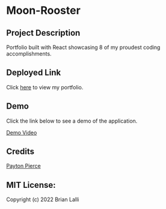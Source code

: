 # Moon-Rooster

## Project Description
Portfolio built with React showcasing 8 of my proudest coding accomplishments.

## Deployed Link
Click [here](https://brianlalli.github.io/brian-lalli-portfolio/) to view my portfolio.

## Demo
Click the link below to see a demo of the application.

[Demo Video](https://drive.google.com/file/d/1QGLquLMRthyNammkIGD-tuhPTTs53ylK/view)

## Credits
[Payton Pierce](https://github.com/paytonjewell)

## MIT License:

Copyright (c) 2022 Brian Lalli
